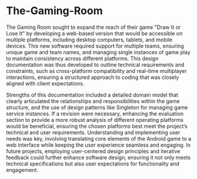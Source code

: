 # The-Gaming-Room
  The Gaming Room sought to expand the reach of their game "Draw It or Lose It" by developing a web-based version that would be accessible on multiple platforms, including desktop computers, tablets, and mobile devices. This new software required support for multiple teams, ensuring unique game and team names, and managing single instances of game play to maintain consistency across different platforms. This design documentation was thus developed to outline technical requirements and constraints, such as cross-platform compatibility and real-time multiplayer interactions, ensuring a structured approach to coding that was closely aligned with client expectations.

  Strengths of this documentation included a detailed domain model that clearly articulated the relationships and responsibilities within the game structure, and the use of design patterns like Singleton for managing game service instances. If a revision were necessary, enhancing the evaluation section to provide a more robust analysis of different operating platforms would be beneficial, ensuring the chosen platforms best meet the project’s technical and user requirements. Understanding and implementing user needs was key, involving translating core elements of the Android game to a web interface while keeping the user experience seamless and engaging. In future projects, employing user-centered design principles and iterative feedback could further enhance software design, ensuring it not only meets technical specifications but also user expectations for functionality and engagement.
